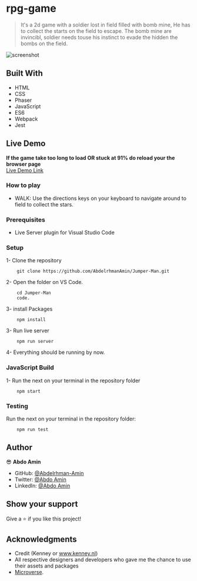 # rpg-game

> It's a 2d game with a soldier lost in field filled with bomb mine, He has to collect the starts on the field to escape. The bomb mine are invincibl, soldier needs touse his instinct to evade the hidden the bombs on the field.

![screenshot](./img.png)

## Built With

- HTML
- CSS
- Phaser
- JavaScript
- ES6
- Webpack
- Jest

## Live Demo

**If the game take too long to load OR stuck at 91% do reload your the browser page** <br>
[Live Demo Link](https://stoic-bhaskara-99dd55.netlify.app/)


### How to play

- WALK:
  Use the directions keys on your keyboard to navigate around to field to collect the stars.

### Prerequisites

- Live Server plugin for Visual Studio Code

### Setup

1- Clone the repository

```
    git clone https://github.com/AbdelrhmanAmin/Jumper-Man.git
```

2- Open the folder on VS Code.

```
    cd Jumper-Man
    code.
```

3- install Packages

```
    npm install

```

3- Run live server

```
    npm run server
```

4- Everything should be running by now.

### JavaScript Build

1- Run the next on your terminal in the repository folder

```
    npm start
```

### Testing

Run the next on your terminal in the repository folder:

```
    npm run test
```

## Author

😎 **Abdo Amin**

- GitHub: [@Abdelrhman-Amin](https://github.com/AbdelrhmanAmin)
- Twitter: [@Abdo Amin](https://twitter.com/AbdoAmi60489112)
- LinkedIn: [@Abdo Amin](https://www.linkedin.com/in/abdo-amin-ab786a1b0/)

## Show your support

Give a ⭐️ if you like this project!

## Acknowledgments

- Credit (Kenney or www.kenney.nl)
- All respective designers and developers who gave me the chance to use their assets and packages
- [Microverse](https://www.microverse.org/).
